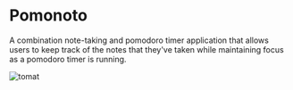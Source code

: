 # Pomonoto
A combination note-taking and pomodoro timer application that allows users to keep track of the notes that they've taken while maintaining focus as a pomodoro timer is running.

![tomat](https://github.com/greenteaisgreat/Pomonoto/assets/49956464/b2bd86ee-43df-4ffd-8db6-fc8d7bf57401)
